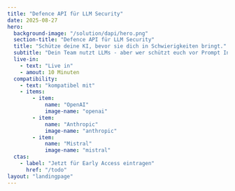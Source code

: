 ```yaml
---
title: "Defence API für LLM Security"
date: 2025-08-27
hero:
  background-image: "/solution/dapi/hero.png"
  section-title: "Defence API für LLM Security"
  title: "Schütze deine KI, bevor sie dich in Schwierigkeiten bringt."
  subtitle: "Dein Team nutzt LLMs - aber wer schützt euch vor Prompt Injection, Datenlecks und rechtlichem Ärger?"
  live-in:
    - text: "Live in"
    - amout: 10 Minuten
  compatibility:
    - text: "kompatibel mit"
    - items:
        - item:
            name: "OpenAI" 
            image-name: "openai"
        - item:
            name: "Anthropic"
            image-name: "anthropic"
        - item:
            name: "Mistral"
            image-name: "mistral"
  ctas:
    - label: "Jetzt für Early Access eintragen"
      href: "/todo"
layout: "landingpage"
---
```

